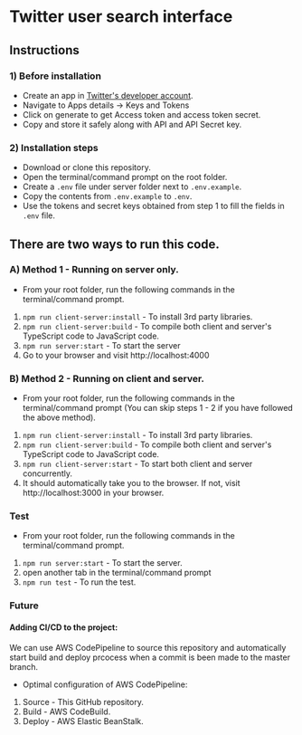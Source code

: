 
# Twitter user search interface

## Instructions

### 1) Before installation
* Create an app in [Twitter's developer account](https://developer.twitter.com/en/apps).
* Navigate to Apps details -> Keys and Tokens
* Click on generate to get Access token and access token secret.
* Copy and store it safely along with API and API Secret key.
  
### 2) Installation steps
* Download or clone this repository.
* Open the terminal/command prompt on the root folder.
* Create a `.env` file under server folder next to `.env.example`.
* Copy the contents from `.env.example` to `.env`.
* Use the tokens and secret keys obtained from step 1 to fill the fields in `.env` file.
  
## There are two ways to run this code. 
  
### A) Method 1 - Running on server only.
* From your root folder, run the following commands in the terminal/command prompt.
1. `npm run client-server:install` - To install 3rd party libraries.
2. `npm run client-server:build` - To compile both client and server's TypeScript code to JavaScript code.
3. `npm run server:start` - To start the server
4. Go to your browser and visit http://localhost:4000

### B) Method 2 - Running on client and server.
* From your root folder, run the following commands in the terminal/command prompt (You can skip steps 1 - 2 if you have followed the above method).
1. `npm run client-server:install` - To install 3rd party libraries.
2. `npm run client-server:build` - To compile both client and server's TypeScript code to JavaScript code.
3. `npm run client-server:start` - To start both client and server concurrently.
4. It should automatically take you to the browser. If not, visit http://localhost:3000 in your browser.

### Test
* From your root folder, run the following commands in the terminal/command prompt.
1. `npm run server:start` - To start the server.
2. open another tab in the terminal/command prompt
3. `npm run test` - To run the test.

### Future

#### Adding CI/CD to the project:
We can use AWS CodePipeline to source this repository and automatically start build and deploy prcocess when a commit is been made to the master branch.
* Optimal configuration of AWS CodePipeline:
1. Source - This GitHub repository.
2. Build - AWS CodeBuild.
3. Deploy - AWS Elastic BeanStalk.

